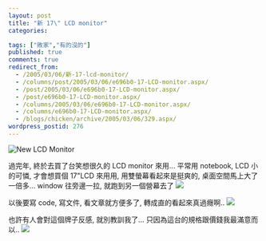 ```yaml
---
layout: post
title: "新 17\" LCD monitor"
categories:

tags: ["敗家","有的沒的"]
published: true
comments: true
redirect_from:
  - /2005/03/06/新-17-lcd-monitor/
  - /columns/post/2005/03/06/e696b0-17-LCD-monitor.aspx/
  - /post/2005/03/06/e696b0-17-LCD-monitor.aspx/
  - /post/e696b0-17-LCD-monitor.aspx/
  - /columns/2005/03/06/e696b0-17-LCD-monitor.aspx/
  - /columns/e696b0-17-LCD-monitor.aspx/
  - /blogs/chicken/archive/2005/03/06/329.aspx/
wordpress_postid: 276
---
```


![New LCD Monitor](/wp-content/be-files/monitor.jpg)

過完年, 終於去買了台笑想很久的 LCD monitor 來用... 平常用 notebook, LCD 小的可憐, 才會想買個 17"LCD 來用用, 用雙螢幕看起來是挺爽的, 桌面空間馬上大了一倍多... window 往旁邊一拉, 就跑到另一個營幕去了 ![](/Emoticons/teeth_smile.gif)

以後要寫 code, 寫文件, 看文章就方便多了, 轉成直的看起來真過癮啊.. ![](/Emoticons/teeth_smile.gif)

也許有人會對這個牌子反感, 就別教訓我了... 只因為這台的規格跟價錢我最滿意而以.. ![](/Emoticons/dog.gif)
